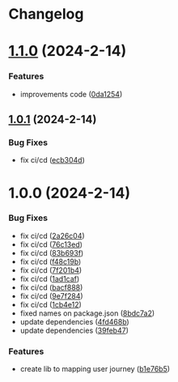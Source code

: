 # Changelog

# [1.1.0](https://github.com/EliseuSantos/react-user-journey/compare/v1.0.1...v1.1.0) (2024-2-14)


### Features

* improvements code ([0da1254](https://github.com/EliseuSantos/react-user-journey/commit/0da125416e88014589f97966949edbb4c39f0f2e))

## [1.0.1](https://github.com/EliseuSantos/react-user-journey/compare/v1.0.0...v1.0.1) (2024-2-14)


### Bug Fixes

* fix ci/cd ([ecb304d](https://github.com/EliseuSantos/react-user-journey/commit/ecb304d276646e596cb06cddf81b1c438c74ea7e))

# 1.0.0 (2024-2-14)


### Bug Fixes

* fix ci/cd ([2a26c04](https://github.com/EliseuSantos/react-user-journey/commit/2a26c04357781751a1866999dab075020b15507e))
* fix ci/cd ([76c13ed](https://github.com/EliseuSantos/react-user-journey/commit/76c13ed163e0e0a164d381f481f16063d0b45bf1))
* fix ci/cd ([83b693f](https://github.com/EliseuSantos/react-user-journey/commit/83b693f4dfc672fa71371c56c4c8151b05ed33f3))
* fix ci/cd ([f48c19b](https://github.com/EliseuSantos/react-user-journey/commit/f48c19b8b14cc4a83571f525accbdceb2410a5d2))
* fix ci/cd ([7f201b4](https://github.com/EliseuSantos/react-user-journey/commit/7f201b47e02f63690d4f6db1e61fde26ad9af4d2))
* fix ci/cd ([1ad1caf](https://github.com/EliseuSantos/react-user-journey/commit/1ad1caf659923e98ea2100b924d6117fcd5facf7))
* fix ci/cd ([bacf888](https://github.com/EliseuSantos/react-user-journey/commit/bacf888efc1a348ff2fc77715cece4df868a7f41))
* fix ci/cd ([9e7f284](https://github.com/EliseuSantos/react-user-journey/commit/9e7f2845963588e331fc7a1e281a28b49705240e))
* fix ci/cd ([1cb4e12](https://github.com/EliseuSantos/react-user-journey/commit/1cb4e126766ceb1f7dd18bac038cb4bb263fccc4))
* fixed names on package.json ([8bdc7a2](https://github.com/EliseuSantos/react-user-journey/commit/8bdc7a2e583a314d2de7abc3653b4c37234fddd5))
* update dependencies ([4fd468b](https://github.com/EliseuSantos/react-user-journey/commit/4fd468b8ecce3bcc3111b767efec9a208bc4127c))
* update dependencies ([39feb47](https://github.com/EliseuSantos/react-user-journey/commit/39feb4717a01ea559a79bcb508b2ad1eb37d9039))


### Features

* create lib to mapping user journey ([b1e76b5](https://github.com/EliseuSantos/react-user-journey/commit/b1e76b51cc8e537d87a8e1ad302f3235dedb9846))
